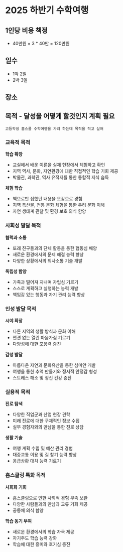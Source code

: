 # 2025 하반기 수학여행

## 1인당 비용 책정
* 40만원 = 3 * 40만 = 120만원

## 일수
* 1박 2일
* 2박 3일

## 장소


## 목적 - 달성을 어떻게 할것인지 계획 필요
```
고등학생 홈스쿨 수학여행을 가려 하는데 목적을 적고 싶어
```

### 교육적 목적

**학습 확장**
- 교실에서 배운 이론을 실제 현장에서 체험하고 확인
- 지역 역사, 문화, 자연환경에 대한 직접적인 학습 기회 제공
- 박물관, 과학관, 역사 유적지를 통한 통합적 지식 습득

**체험 학습**
- 책으로만 접했던 내용을 오감으로 경험
- 지역 특산물, 전통 문화 체험을 통한 우리 문화 이해
- 자연 생태계 관찰 및 환경 보호 의식 함양

### 사회성 발달 목적

**협력과 소통**
- 또래 친구들과의 단체 활동을 통한 협동심 배양
- 새로운 환경에서의 문제 해결 능력 향상
- 다양한 상황에서의 의사소통 기술 개발

**독립성 함양**
- 가족과 떨어져 지내며 자립심 기르기
- 스스로 계획하고 실행하는 능력 개발
- 책임감 있는 행동과 자기 관리 능력 향상

### 인성 발달 목적

**시야 확장**
- 다른 지역의 생활 방식과 문화 이해
- 편견 없는 열린 마음가짐 기르기
- 다양성에 대한 포용력 증진

**감성 발달**
- 아름다운 자연과 문화유산을 통한 심미안 개발
- 여행을 통한 추억 만들기와 정서적 안정감 형성
- 스트레스 해소 및 정신 건강 증진

### 실용적 목적

**진로 탐색**
- 다양한 직업군과 산업 현장 견학
- 미래 진로에 대한 구체적인 정보 수집
- 실무 경험자와의 만남을 통한 진로 상담

**생활 기술**
- 여행 계획 수립 및 예산 관리 경험
- 대중교통 이용 및 길 찾기 능력 향상
- 응급상황 대처 능력 기르기

### 홈스쿨링 특화 목적

**사회화 기회**
- 홈스쿨링으로 인한 사회적 경험 부족 보완
- 다양한 사람들과의 만남과 교류 기회 제공
- 공동체 의식 함양

**학습 동기 부여**
- 새로운 환경에서의 학습 자극 제공
- 자기주도 학습 능력 강화
- 학습에 대한 흥미와 호기심 증진

